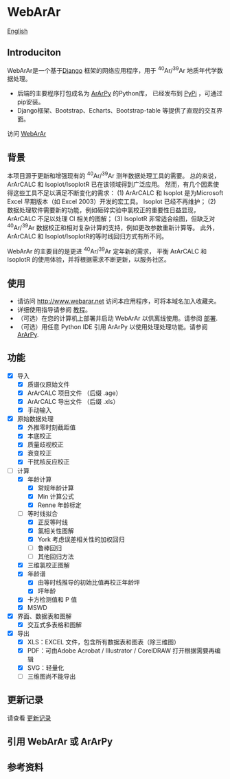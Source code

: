 
# WebArAr

[English](README.md)

## Introduciton

WebArAr是一个基于[Django](https://www.djangoproject.com/) 框架的网络应用程序，用于
<sup>40</sup>Ar/<sup>39</sup>Ar 地质年代学数据处理。

* 后端的主要程序打包成名为 [ArArPy](https://github.com/wuyangchn/ararpy.git) 的Python库，
已经发布到 [PyPi](https://pypi.org/project/ararpy/) ，可通过pip安装。
* Django框架、Bootstrap、Echarts、Bootstrap-table 等提供了直观的交互界面。

访问 [WebArAr](https://www.webarar.net)

## 背景

本项目源于更新和增强现有的 <sup>40</sup>Ar/<sup>39</sup>Ar 测年数据处理工具的需要。
总的来说，ArArCALC 和 Isoplot/IsoplotR 已在该领域得到广泛应用。
然而，有几个因素使得这些工具不足以满足不断变化的需求：
(1) ArArCALC 和 Isoplot 是为Microsoft Excel 早期版本（如 Excel 2003）开发的宏工具。
Isoplot 已经不再维护；
(2) 数据处理软件需要新的功能，例如砸碎实验中氯校正的重要性日益显现，ArArCALC 不足以处理 Cl 相关的图解；
(3) IsoplotR 非常适合绘图，但缺乏对 <sup>40</sup>Ar/<sup>39</sup>Ar 数据校正和相对复杂计算的支持，例如更改参数重新计算等。
此外，ArArCALC 和 Isoplot/IsoplotR的等时线回归方式有所不同。

WebArAr 的主要目的是更进 <sup>40</sup>Ar/<sup>39</sup>Ar 定年新的需求，
平衡 ArArCALC 和 IsoplotR 的使用体验，并将根据需求不断更新，以服务社区。

## 使用

* 请访问 http://www.webarar.net 访问本应用程序，可将本域名加入收藏夹。
* 详细使用指导请参阅 [教程](/static/readme/Tutorial_zh_CN.md)。
* （可选）在您的计算机上部署并启动 WebArAr 以供离线使用。请参阅 [部署](/static/readme/Deployment_zh_CN.md).
* （可选）用任意 Python IDE 引用 ArArPy 以使用处理处理功能。请参阅 [ArArPy](#ararpy).
<!-- * [Vedio examples]() -->


## 功能
- [x] 导入
    - [x] 质谱仪原始文件
    - [x] ArArCALC 项目文件 （后缀 .age）
    - [x] ArArCALC 导出文件 （后缀 .xls）
    - [x] 手动输入
- [x] 原始数据处理
    - [x] 外推零时刻截距值
    - [x] 本底校正
    - [x] 质量歧视校正
    - [x] 衰变校正
    - [x] 干扰核反应校正
- [ ] 计算
    - [x] 年龄计算
        - [x] 常规年龄计算
        - [x] Min 计算公式
        - [x] Renne 年龄标定
    - [ ] 等时线拟合
        - [x] 正反等时线
        - [x] 氯相关性图解
        - [x] York 考虑误差相关性的加权回归
        - [ ] 鲁棒回归
        - [ ] 其他回归方法
    - [x] 三维氯校正图解
    - [x] 年龄谱
        - [x] 由等时线推导的初始比值再校正年龄坪
        - [x] 坪年龄
    - [x] 卡方检测值和 P 值
    - [x] MSWD 
- [x] 界面、数据表和图解
    - [x] 交互式多表格和图解
- [x] 导出
    - [x] XLS：EXCEL 文件，包含所有数据表和图表（除三维图）
    - [x] PDF：可由Adobe Acrobat / Illustrator / CorelDRAW 打开根据需要再编辑
    - [x] SVG：轻量化
    - [ ] 三维图尚不能导出

## 更新记录

请查看 [更新记录](/../CHANGE_LOG.md)

## 引用 WebArAr 或 ArArPy


## 参考资料

